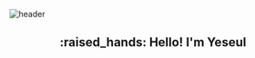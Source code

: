 ![header](https://capsule-render.vercel.app/api?type=waving&color=gradient&height=260&section=header&text=On%20your%20Marks,%20Get%20Set,%20Go!&fontSize=50&fontAlignY=38&desc=출발선%20앞의%20준비된%20마음가짐,%20떨림,%20설렘을%20가진%20개발자&descAlignY=55&descAlign=58)

<h2 align="center">
  :raised_hands: Hello! I'm Yeseul
</h2>
 

<!--
**yesoryeseul/yesoryeseul** is a ✨ _special_ ✨ repository because its `README.md` (this file) appears on your GitHub profile.

Here are some ideas to get you started:

- 🔭 I’m currently working on ...
- 🌱 I’m currently learning ...
- 👯 I’m looking to collaborate on ...
- 🤔 I’m looking for help with ...
- 💬 Ask me about ...
- 📫 How to reach me: ...
- 😄 Pronouns: ...
- ⚡ Fun fact: ...
-->
